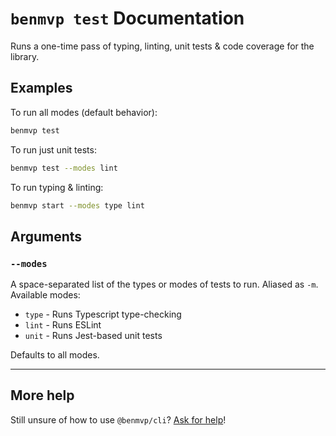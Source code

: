 # `benmvp test` Documentation

Runs a one-time pass of typing, linting, unit tests & code coverage for the library.

## Examples

To run all modes (default behavior):

```sh
benmvp test
```

To run just unit tests:

```sh
benmvp test --modes lint
```

To run typing & linting:

```sh
benmvp start --modes type lint
```

## Arguments

### `--modes`

A space-separated list of the types or modes of tests to run. Aliased as `-m`. Available modes:

- `type` - Runs Typescript type-checking
- `lint` - Runs ESLint
- `unit` - Runs Jest-based unit tests

Defaults to all modes. 

---

## More help

Still unsure of how to use `@benmvp/cli`? [Ask for help](https://github.com/benmvp/benmvp-cli/issues/new)!
